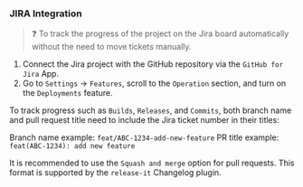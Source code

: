 ### JIRA Integration

> ❓ To track the progress of the project on the Jira board automatically without the need to move tickets manually.

1. Connect the Jira project with the GitHub repository via the `GitHub for Jira` App.
2. Go to `Settings` -> `Features`, scroll to the `Operation` section, and turn on the `Deployments` feature.

To track progress such as `Builds`, `Releases`, and `Commits`, both branch name and pull request title need to include the Jira ticket number in their titles:

Branch name example: `feat/ABC-1234-add-new-feature`
PR title example: `feat(ABC-1234): add new feature`

It is recommended to use the `Squash and merge` option for pull requests. This format is supported by the `release-it` Changelog plugin.

